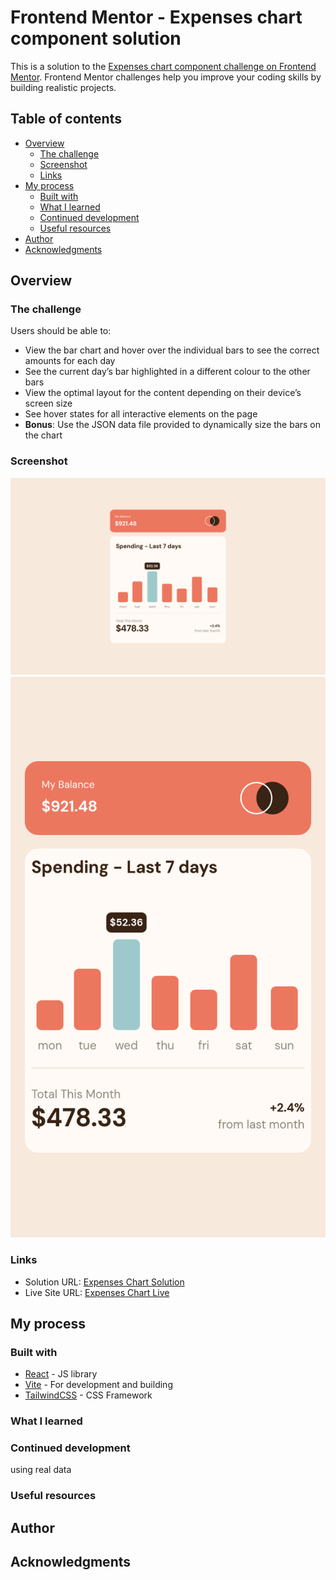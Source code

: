 # Frontend Mentor - Expenses chart component solution

This is a solution to the [Expenses chart component challenge on Frontend Mentor](https://www.frontendmentor.io/challenges/expenses-chart-component-e7yJBUdjwt). Frontend Mentor challenges help you improve your coding skills by building realistic projects. 

## Table of contents

- [Overview](#overview)
  - [The challenge](#the-challenge)
  - [Screenshot](#screenshot)
  - [Links](#links)
- [My process](#my-process)
  - [Built with](#built-with)
  - [What I learned](#what-i-learned)
  - [Continued development](#continued-development)
  - [Useful resources](#useful-resources)
- [Author](#author)
- [Acknowledgments](#acknowledgments)


## Overview

### The challenge

Users should be able to:

- View the bar chart and hover over the individual bars to see the correct amounts for each day
- See the current day’s bar highlighted in a different colour to the other bars
- View the optimal layout for the content depending on their device’s screen size
- See hover states for all interactive elements on the page
- **Bonus**: Use the JSON data file provided to dynamically size the bars on the chart

### Screenshot

![Desktop](./expenses-chart-desktop.png)
![Mobile](./expenses-chart-mobile.png)

### Links
- Solution URL: [Expenses Chart Solution](https://github.com/garyeung/frontendmentor_expenses-chart)
- Live Site URL: [Expenses Chart Live](https://frontendmentor-expenses-chart-tau.vercel.app)

## My process

### Built with

- [React](https://reactjs.org/) - JS library
- [Vite](https://vitejs.dev/)  - For development and building 
- [TailwindCSS](https://tailwindcss.com/) - CSS Framework



### What I learned
### Continued development

using real data

### Useful resources


## Author


## Acknowledgments
